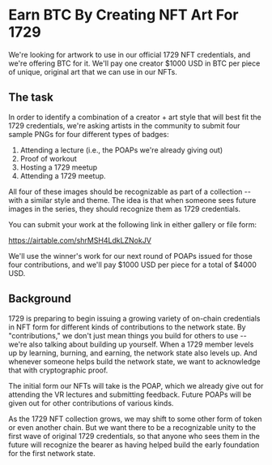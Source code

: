 # Earn BTC By Creating NFT Art For 1729

We're looking for artwork to use in our official 1729 NFT credentials, and we're offering BTC for it. We'll pay one creator $1000 USD in BTC per piece of unique, original art that we can use in our NFTs.

## The task

In order to identify a combination of a creator + art style that will best fit the 1729 credentials, we're asking artists in the community to submit four sample PNGs for four different types of badges:

1. Attending a lecture (i.e., the POAPs we're already giving out)
2. Proof of workout
3. Hosting a 1729 meetup
4. Attending a 1729 meetup.

All four of these images should be recognizable as part of a collection -- with a similar style and theme. The idea is that when someone sees future images in the series, they should recognize them as 1729 credentials. 

You can submit your work at the following link in either gallery or file form:

https://airtable.com/shrMSH4LdkLZNokJV

We'll use the winner's work for our next round of POAPs issued for those four contributions, and we'll pay $1000 USD per piece for a total of $4000 USD.

## Background

1729 is preparing to begin issuing a growing variety of on-chain credentials in NFT form for different kinds of contributions to the network state. By "contributions," we don't just mean things you build for others to use -- we're also talking about building up yourself. When a 1729 member levels up by learning, burning, and earning, the network state also levels up. And whenever someone helps build the network state, we want to acknowledge that with cryptographic proof.

The initial form our NFTs will take is the POAP, which we already give out for attending the VR lectures and submitting feedback. Future POAPs will be given out for other contributions of various kinds.

As the 1729 NFT collection grows, we may shift to some other form of token or even another chain. But we want there to be a recognizable unity to the first wave of original 1729 credentials, so that anyone who sees them in the future will recognize the bearer as having helped build the early foundation for the first network state.

